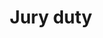 ---
layout: post
title: 'Jury duty'
story: 'http://www.bostonglobe.com/metro/2014/11/13/serving-tsarnaev-jury/W9tlgJG0bL1qSMGalx802O/story.html'
text: "Do you meet the criteria to serve on the Tsarnaev jury?"
vimeo: '<iframe src="//player.vimeo.com/video/111789018?title=0&amp;byline=0&amp;portrait=0&amp;color=ffffff" width="640" height="400" frameborder="0" webkitallowfullscreen mozallowfullscreen allowfullscreen></iframe>'
---